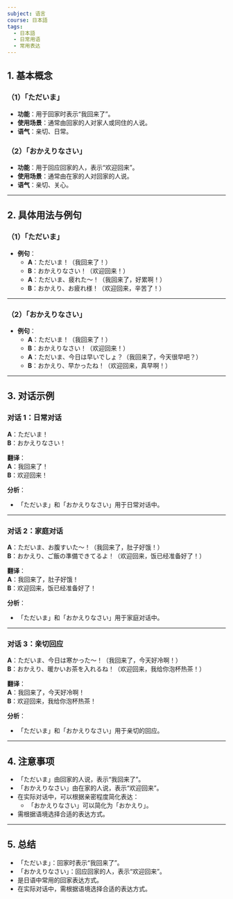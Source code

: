 ```yaml
---
subject: 语言
course: 日本語
tags:
  - 日本語
  - 日常用语
  - 常用表达
---
```


## 1. **基本概念**

### （1）**「ただいま」**
- **功能**：用于回家时表示“我回来了”。
- **使用场景**：通常由回家的人对家人或同住的人说。
- **语气**：亲切、日常。

### （2）**「おかえりなさい」**
- **功能**：用于回应回家的人，表示“欢迎回来”。
- **使用场景**：通常由在家的人对回家的人说。
- **语气**：亲切、关心。

---

## 2. **具体用法与例句**

### （1）**「ただいま」**
- **例句**：
  - **A**：ただいま！（我回来了！）
  - **B**：おかえりなさい！（欢迎回来！）
  - **A**：ただいま、疲れた～！（我回来了，好累啊！）
  - **B**：おかえり、お疲れ様！（欢迎回来，辛苦了！）

---

### （2）**「おかえりなさい」**
- **例句**：
  - **A**：ただいま！（我回来了！）
  - **B**：おかえりなさい！（欢迎回来！）
  - **A**：ただいま、今日は早いでしょ？（我回来了，今天很早吧？）
  - **B**：おかえり、早かったね！（欢迎回来，真早啊！）

---

## 3. **对话示例**

### 对话 1：日常对话
**A**：ただいま！  
**B**：おかえりなさい！

**翻译**：  
**A**：我回来了！  
**B**：欢迎回来！

**分析**：
- 「ただいま」和「おかえりなさい」用于日常对话中。

---

### 对话 2：家庭对话
**A**：ただいま、お腹すいた～！（我回来了，肚子好饿！）  
**B**：おかえり、ご飯の準備できてるよ！（欢迎回来，饭已经准备好了！）

**翻译**：  
**A**：我回来了，肚子好饿！  
**B**：欢迎回来，饭已经准备好了！

**分析**：
- 「ただいま」和「おかえりなさい」用于家庭对话中。

---

### 对话 3：亲切回应
**A**：ただいま、今日は寒かった～！（我回来了，今天好冷啊！）  
**B**：おかえり、暖かいお茶を入れるね！（欢迎回来，我给你泡杯热茶！）

**翻译**：  
**A**：我回来了，今天好冷啊！  
**B**：欢迎回来，我给你泡杯热茶！

**分析**：
- 「ただいま」和「おかえりなさい」用于亲切的回应。

---

## 4. **注意事项**
- 「ただいま」由回家的人说，表示“我回来了”。
- 「おかえりなさい」由在家的人说，表示“欢迎回来”。
- 在实际对话中，可以根据亲密程度简化表达：
  - 「おかえりなさい」可以简化为「おかえり」。
- 需根据语境选择合适的表达方式。

---

## 5. **总结**
- 「ただいま」：回家时表示“我回来了”。
- 「おかえりなさい」：回应回家的人，表示“欢迎回来”。
- 是日语中常用的回家表达方式。
- 在实际对话中，需根据语境选择合适的表达方式。